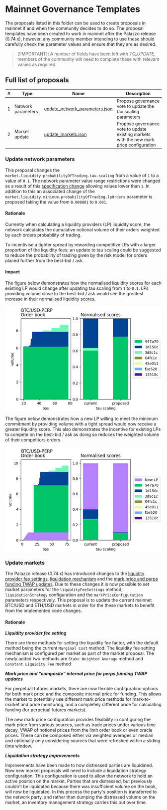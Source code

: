 # Mainnet Governance Templates

The proposals listed in this folder can be used to create proposals in mainnet if and when the community decides to do so. The proposal templates have been created to work in mainnet after the Palazzo release (0.74.x), however, any community member intending to use these should carefully check the parameter values and ensure that they are as desired.

> [!IMPORTANT]t
> A number of fields have been left with *TO_UPDATE*, members of the community will need to complete these with relevant values as required.


## Full list of proposals

  | #   | Type           | Name                        | Description |
  | --- | -------------- |---------------------------- |----------- |
  | 1   | Network parameters  | [update_network_parameters.json](./update_network_parameters.json)     | Propose governance vote to update the tau scaling parameters      |
  | 2   | Market update | [update_markets.json](./update_markets.json)   | Propose governance vote to update existing markets with the new mark price configuration  |


### Update network parameters

This proposal changes the `market.liquidity.probabilityOfTrading.tau.scaling` from a value of `1` to a value of `0.1`. The network parameter value range restrictions were changed as a result of this [specification change](https://github.com/vegaprotocol/specs/pull/2134/files) allowing values lower than `1`. In addition to this an associated change of the `market.liquidity.minimum.probabilityOfTrading.lpOrders` parameter is proposed taking the value from `0.000001` to `0.001`.

#### Rationale

Currently when calculating a liquidity providers (LP) liquidity score, the network calculates the cumulative notional volume of their orders weighted by each orders probability of trading.

To incentivise a tighter spread by rewarding competitive LPs with a larger proportion of the liquidity fees; an update to tau scaling could be suggested to reduce the probability of trading given by the risk model for orders placed further from the best-bid / ask.


#### Impact

The figure below demonstrates how the normalised liquidity scores for each existing LP would change after updating tau scaling from `1` to `0.1`. LPs providing volume close to the best-bid / ask would see the greatest increase in their normalised liquidity scores.

![normalised liquidity scores](./btcusd_liquidity_scores_1.png)

The figure below demonstrates how a new LP willing to meet the minimum commitment by providing volume with a tight spread would now receive a greater liquidity score. This also demonstrates the incentive for existing LPs to compete on the best-bid / ask as doing so reduces the weighted volume of their competitors orders.

![minimum commitment](./btcusd_liquidity_scores_2.png)

### Update markets

The Palazzo release (0.74.x) has introduced changes to the [liquidity provider fee settings](https://github.com/vegaprotocol/roadmap/issues/81), [liquidation mechanism](https://github.com/vegaprotocol/roadmap/issues/85) and the [mark price and perps funding TWAP updates](https://github.com/vegaprotocol/roadmap/issues/89). Due to these changes it is now possible to set market parameters for the `liquidityFeeSettings` method, `liquidationStrategy` configuration and the `markPriceConfiguration` parameters respectively. This proposal is to update the current mainnet BTC/USD and ETH/USD markets in order for the these markets to benefit from the implemented code changes.

#### Rationale

***Liquidity provider fee setting***

There are three methods for setting the liquidity fee factor, with the default method being the current `Marginal Cost` method. The liquidity fee setting mechanism is configured per market as part of the market proposal. The newly added two methods are `Stake Weighted Average` method and `Constant Liquidity Fee` method

***Mark price and “composite” internal price for perps funding TWAP updates​***

For perpetual futures markets, there are now flexible configuration options for both mark price and the composite internal price for funding. This allows the market to potentially use different mark price methods for mark-to-market and price monitoring, and a completely different price for calculating funding (for perpetual futures markets).

The new mark price configuration provides flexibility in configuring the mark price from various sources, such as trade prices under various time decay, VWAP of notional prices from the limit order book or even oracle prices. These can be composed either via weighted averages or median and optionally only considering sources that were refreshed within a sliding time window.

***Liquidation strategy improvements​***

Improvements have been made to how distressed parties are liquidated. Now new market proposals will need to include a liquidation strategy configuration.
This configuration is used to allow the network to hold an active position on the market. Parties that are distressed, but previously couldn't be liquidated because there was insufficient volume on the book, will now be liquidated. In this process the party's position is transferred to the network party, and rather than dumping the distressed volume on the market, an inventory management strategy carries this out over time.
